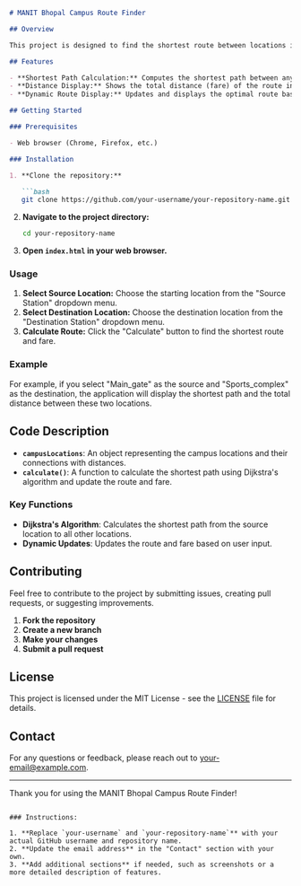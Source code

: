 

```markdown
# MANIT Bhopal Campus Route Finder

## Overview

This project is designed to find the shortest route between locations inside the MANIT Bhopal campus. The route is determined using Dijkstra's algorithm to calculate the shortest path based on predefined distances between various campus locations. Users can select a source and destination location from dropdown menus to find the shortest route and fare in meters.

## Features

- **Shortest Path Calculation:** Computes the shortest path between any two locations on the campus.
- **Distance Display:** Shows the total distance (fare) of the route in meters.
- **Dynamic Route Display:** Updates and displays the optimal route based on user selection.

## Getting Started

### Prerequisites

- Web browser (Chrome, Firefox, etc.)

### Installation

1. **Clone the repository:**

   ```bash
   git clone https://github.com/your-username/your-repository-name.git
   ```

2. **Navigate to the project directory:**

   ```bash
   cd your-repository-name
   ```

3. **Open `index.html` in your web browser.**

### Usage

1. **Select Source Location:** Choose the starting location from the "Source Station" dropdown menu.
2. **Select Destination Location:** Choose the destination location from the "Destination Station" dropdown menu.
3. **Calculate Route:** Click the "Calculate" button to find the shortest route and fare.

### Example

For example, if you select "Main_gate" as the source and "Sports_complex" as the destination, the application will display the shortest path and the total distance between these two locations.

## Code Description

- **`campusLocations`**: An object representing the campus locations and their connections with distances.
- **`calculate()`**: A function to calculate the shortest path using Dijkstra's algorithm and update the route and fare.

### Key Functions

- **Dijkstra's Algorithm**: Calculates the shortest path from the source location to all other locations.
- **Dynamic Updates**: Updates the route and fare based on user input.

## Contributing

Feel free to contribute to the project by submitting issues, creating pull requests, or suggesting improvements.

1. **Fork the repository**
2. **Create a new branch**
3. **Make your changes**
4. **Submit a pull request**

## License

This project is licensed under the MIT License - see the [LICENSE](LICENSE) file for details.

## Contact

For any questions or feedback, please reach out to [your-email@example.com](mailto:your-email@example.com).

---

Thank you for using the MANIT Bhopal Campus Route Finder!

```

### Instructions:

1. **Replace `your-username` and `your-repository-name`** with your actual GitHub username and repository name.
2. **Update the email address** in the "Contact" section with your own.
3. **Add additional sections** if needed, such as screenshots or a more detailed description of features.
